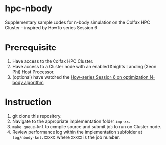 # hpc-nbody

Supplementary sample codes for n-body simulation on the Colfax HPC Cluster - inspired by HowTo series Session 6

# Prerequisite

1. Have access to the Colfax HPC Cluster.
2. Have access to a Cluster node with an enabled Knights Landing (Xeon Phi) Host Processor.
3. (optional) have watched the [How-series Session 6 on optimization N-body algorithm](https://colfaxresearch.com/how-series/#ses-06)

# Instruction

1. git clone this repository.
2. Navigate to the appropriate implementation folder `imp-xx`.
3. `make queue-knl` to compile source and submit job to run on Cluster node.
4. Review performance log within the implementation subfolder at `log/nbody-knl.XXXXX`, where `XXXXX` is the job number.
